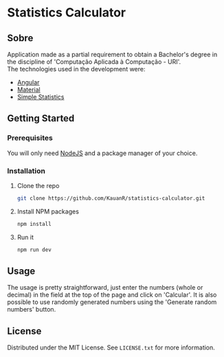 # Statistics Calculator

## Sobre
Application made as a partial requirement to obtain a Bachelor's degree in the discipline of 'Computação Aplicada à Computação - URI'.
<br>
The technologies used in the development were:
* [Angular](https://angular.io/)
* [Material](https://material.angular.io/)
* [Simple Statistics](https://simplestatistics.org/)


<!-- GETTING STARTED -->
## Getting Started
### Prerequisites
You will only need [NodeJS](https://nodejs.org/en/download/) and a package manager of your choice.

### Installation
1. Clone the repo
   ```sh
   git clone https://github.com/KauanR/statistics-calculator.git
   ```
2. Install NPM packages
   ```sh
   npm install
   ```
4. Run it
   ```sh
   npm run dev
   ```

<!-- USAGE EXAMPLES -->
## Usage
The usage is pretty straightforward, just enter the numbers (whole or decimal) in the field at the top of the page and click on 'Calcular'. It is also possible to use randomly generated numbers using the 'Generate random numbers' button.

<!-- LICENSE -->
## License
Distributed under the MIT License. See `LICENSE.txt` for more information.
